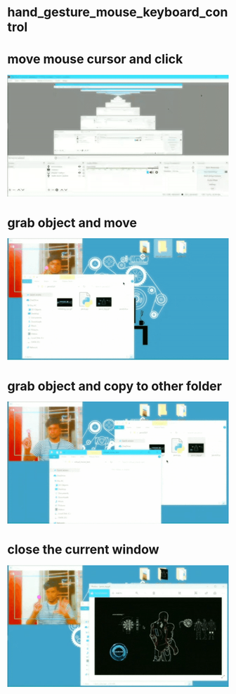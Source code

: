 # hand_gesture_mouse_keyboard_control

# move mouse cursor and click
![Alt Text](move_click.gif)

# grab object and move
![Alt Text](grab_object_move.gif)

# grab object and copy to other folder
![Alt Text](grab_object_copy.gif)

# close the current window
![Alt Text](close_curr_window.gif)
